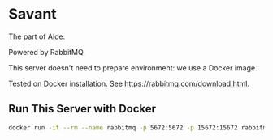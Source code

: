 # Savant

The part of Aide.

Powered by RabbitMQ.

This server doesn't need to prepare environment: we use a Docker image.

Tested on Docker installation. See <https://rabbitmq.com/download.html>.

## Run This Server with Docker

```bash
docker run -it --rm --name rabbitmq -p 5672:5672 -p 15672:15672 rabbitmq:3.12-management
```
